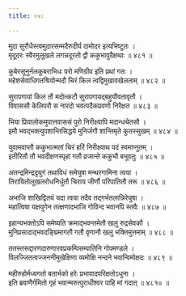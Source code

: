 ```yaml
---
title: ०४८

---
```

<div class="audioEmbed"  caption="सीतालक्ष्मी-वाचनम्" src="https://sanskritdocuments.org/sites/completenarayaneeyam/SoundFiles/048/048_01.mp3"></div>


मुदा सुरौधैस्त्वमुदारसम्मदैरुदीर्य दामोदर इत्यभिष्टुतः ।  
मृदूदरः स्वैरमुलूखले लगन्नदूरतो द्वौ ककुभावुदैक्षथाः ॥ ४८१ ॥

<div class="audioEmbed"  caption="सीतालक्ष्मी-वाचनम्" src="https://sanskritdocuments.org/sites/completenarayaneeyam/SoundFiles/048/048_02.mp3"></div>


कुबेरसूनुर्नलकूबराभिधः परो मणिग्रीव इति प्रथां गतः ।  
महेशसेवाधिगतश्रियोन्मदौ चिरं किल त्वद्विमुखावखेलताम् ॥ ४८२ ॥

<div class="audioEmbed"  caption="सीतालक्ष्मी-वाचनम्" src="https://sanskritdocuments.org/sites/completenarayaneeyam/SoundFiles/048/048_03.mp3"></div>


सुरापगायां किल तौ मदोत्कटौ सुरापगायद्बहुयौवतावृतौ ।  
विवाससौ केलिपरौ स नारदो भवत्पदैकप्रवणो निरैक्षत ॥ ४८३ ॥

<div class="audioEmbed"  caption="सीतालक्ष्मी-वाचनम्" src="https://sanskritdocuments.org/sites/completenarayaneeyam/SoundFiles/048/048_04.mp3"></div>


भिया प्रियालोकमुपात्तवाससं पुरो निरीक्ष्यापि मदान्धचेतसौ ।  
इमौ भवद्भक्त्युपशान्तिसिद्धये मुनिर्जगौ शान्तिमृते कुतस्सुखम् ॥ ४८४ ॥

<div class="audioEmbed"  caption="सीतालक्ष्मी-वाचनम्" src="https://sanskritdocuments.org/sites/completenarayaneeyam/SoundFiles/048/048_05.mp3"></div>


युवामवाप्तौ ककुभात्मतां चिरं हरिं निरीक्ष्याथ पदं स्वमाप्नुतम् ।  
इतीरितौ तौ भवदीक्षणस्पृहां गतौ व्रजान्ते ककुभौ बभूवतुः ॥ ४८५ ॥

<div class="audioEmbed"  caption="सीतालक्ष्मी-वाचनम्" src="https://sanskritdocuments.org/sites/completenarayaneeyam/SoundFiles/048/048_06.mp3"></div>


अतन्द्रमिन्द्रदृयुगं तथाविधं समेयुषा मन्थरगामिना त्वया ।  
तिरायितोलूखलरोधनिर्धुतौ चिराय जीर्णौ परिपातितौ तरू ॥ ४८६ ॥

<div class="audioEmbed"  caption="सीतालक्ष्मी-वाचनम्" src="https://sanskritdocuments.org/sites/completenarayaneeyam/SoundFiles/048/048_07.mp3"></div>


अभाजि शाखिद्वितयं यदा त्वया तदैव तद्गर्भतलान्निरेयुषा ।  
महात्विषा यक्षयुगेन तत्क्षणादभाजि गोविन्द भवानपि स्तवैः ॥ ४८७ ॥

<div class="audioEmbed"  caption="सीतालक्ष्मी-वाचनम्" src="https://sanskritdocuments.org/sites/completenarayaneeyam/SoundFiles/048/048_08.mp3"></div>


इहान्यभक्तोऽपि समेष्यति क्रमाद्भवन्तमेतौ खलु रुद्रसेवकौ ।  
मुनिप्रसादाद्भवदङ्घ्रिमागतौ गतौ वृणानौ खलु भक्तिमुत्तमाम् ॥ ४८८ ॥

<div class="audioEmbed"  caption="सीतालक्ष्मी-वाचनम्" src="https://sanskritdocuments.org/sites/completenarayaneeyam/SoundFiles/048/048_09.mp3"></div>


ततस्तरूद्दारणदारुणारवप्रकम्पिसम्पातिनि गोपमण्डले ।  
विलज्जितत्वज्जननीमुखेक्षिणा व्यमोक्षि नन्दने भवान्विमोक्षदः ॥ ४८९ ॥

<div class="audioEmbed"  caption="सीतालक्ष्मी-वाचनम्" src="https://sanskritdocuments.org/sites/completenarayaneeyam/SoundFiles/048/048_10.mp3"></div>


महीरुहोर्मध्यगतो बतार्भको हरेः प्रभावादपरिक्षतोऽधुना ।  
इति ब्रवाणैर्गमितो गृहं भवान्मरुत्पुराधीश्वर पाहि मां गदात् ॥ ४८१० ॥